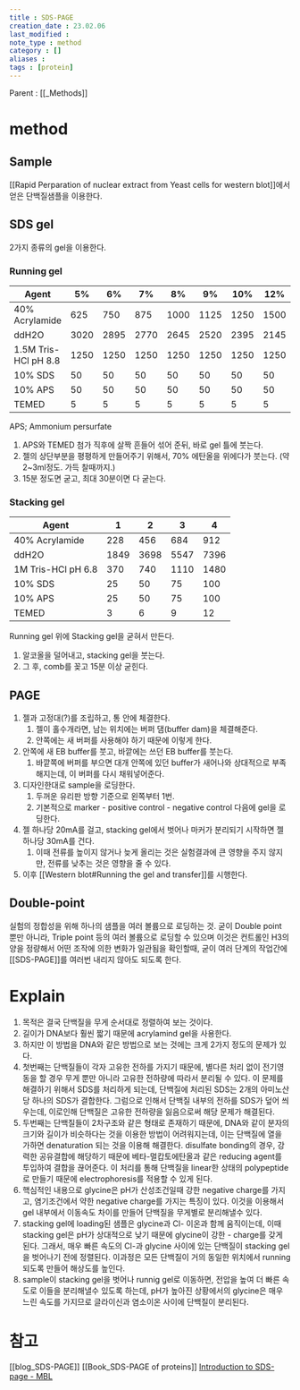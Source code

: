 ```yaml
---
title : SDS-PAGE
creation_date : 23.02.06
last_modified :
note_type : method
category : []
aliases : 
tags : [protein]
---
```


Parent : [[_Methods]]

# method

## Sample
[[Rapid Perparation of nuclear extract from Yeast cells for western blot]]에서 얻은 단백질샘플을 이용한다.

## SDS gel
2가지 종류의 gel을 이용한다.

### Running gel
| Agent                | 5%   | 6%   | 7%   | 8%   | 9%   | 10%  | 12%  | 15%  |
|----------------------|------|------|------|------|------|------|------|------|
| 40% Acrylamide       | 625  | 750  | 875  | 1000 | 1125 | 1250 | 1500 | 1875 |
| ddH2O                | 3020 | 2895 | 2770 | 2645 | 2520 | 2395 | 2145 | 1770 |
| 1.5M Tris-HCl pH 8.8 | 1250 | 1250 | 1250 | 1250 | 1250 | 1250 | 1250 | 1250 |
| 10% SDS              | 50   | 50   | 50   | 50   | 50   | 50   | 50   | 50   |
| 10% APS              | 50   | 50   | 50   | 50   | 50   | 50   | 50   | 50   |
| TEMED                | 5    | 5    | 5    | 5    | 5    | 5    | 5    | 5    |
APS; Ammonium persurfate

1. APS와 TEMED 첨가 직후에 살짝 흔들어 섞어 준뒤, 바로 gel 틀에 붓는다.
2. 젤의 상단부분을 평평하게 만들어주기 위해서, 70% 에탄올을 위에다가 붓는다. (약 2~3ml정도. 가득 찰때까지.)
3. 15분 정도면 굳고, 최대 30분이면 다 굳는다.

### Stacking gel
| Agent              | 1    | 2    | 3    | 4    |
|--------------------|------|------|------|------|
| 40% Acrylamide     | 228  | 456  | 684  | 912  |
| ddH2O              | 1849 | 3698 | 5547 | 7396 |
| 1M Tris-HCl pH 6.8 | 370  | 740  | 1110 | 1480 |
| 10% SDS            | 25   | 50   | 75   | 100  |
| 10% APS            | 25   | 50   | 75   | 100  |
| TEMED              | 3    | 6    | 9    | 12   |
Running gel 위에 Stacking gel을 굳혀서 만든다.

1. 알코올을 덜어내고, stacking gel을 붓는다.
2. 그 후, comb를 꽂고 15분 이상 굳힌다.

## PAGE

1. 젤과 고정대(?)를 조립하고, 통 안에 체결한다.
	1. 젤이 홀수개라면, 남는 위치에는 버퍼 댐(buffer dam)을 체결해준다.
	2. 안쪽에는 새 버퍼를 사용해야 하기 때문에 이렇게 한다.
2. 안쪽에 새 EB buffer를 붓고, 바깥에는 쓰던 EB buffer를 붓는다.
	1. 바깥쪽에 버퍼를 부으면 대개 안쪽에 있던 buffer가 새어나와 상대적으로 부족해지는데, 이 버퍼를 다시 채워넣어준다.
3. 디자인한대로 sample을 로딩한다.
	1. 두꺼운 유리판 방향 기준으로 왼쪽부터 1번.
	2. 기본적으로 marker - positive control - negative control 다음에 gel을 로딩한다.
4. 젤 하나당 20mA를 걸고, stacking gel에서 벗어나 마커가 분리되기 시작하면 젤 하나당 30mA를 건다.
	1. 이때 전류를 높이지 않거나 늦게 올리는 것은 실험결과에 큰 영향을 주지 않지만, 전류를 낮추는 것은 영향을 줄 수 있다.
5. 이후 [[Western blot#Running the gel and transfer]]를 시행한다.

## Double-point

실험의 정합성을 위해 하나의 샘플을 여러 볼륨으로 로딩하는 것.
굳이 Double point 뿐만 아니라, Triple point 등의 여러 볼륨으로 로딩할 수 있으며
이것은 컨트롤인 H3의 양을 정량해서 어떤 조작에 의한 변화가 일관됨을 확인할때, 굳이 여러 단계의 작업간에 [[SDS-PAGE]]를 여러번 내리지 않아도 되도록 한다.

# Explain 

1. 목적은 결국 단백질을 무게 순서대로 정렬하여 보는 것이다.
2. 길이가 DNA보다 훨씬 짧기 때문에 acrylamind gel을 사용한다.
3. 하지만 이 방법을 DNA와 같은 방법으로 보는 것에는 크게 2가지 정도의 문제가 있다.
4. 첫번째는 단백질들이 각자 고유한 전하를 가지기 때문에, 별다른 처리 없이 전기영동을 할 경우 무게 뿐만 아니라 고유한 전하량에 따라서 분리될 수 있다. 이 문제를 해결하기 위해서 SDS를 처리하게 되는데, 단백질에 처리된 SDS는 2개의 아미노산 당 하나의 SDS가 결합한다. 그럼으로 인해서 단백질 내부의 전하를 SDS가 덮어 씌우는데, 이로인해 단백질은 고유한 전하량을 잃음으로써 해당 문제가 해결된다.
5. 두번째는 단백질들이 2차구조와 같은 형태로 존재하기 때문에, DNA와 같이 분자의 크기와 길이가 비슷하다는 것을 이용한 방법이 어려워지는데, 이는 단백질에 열을 가하면 denaturation 되는 것을 이용해 해결한다. disulfate bonding의 경우, 강력한 공유결합에 해당하기 때문에 베타-멀캅토에탄올과 같은 reducing agent를 투입하여 결합을 끊어준다. 이 처리를 통해 단백질을 linear한 상태의 polypeptide로 만들기 때문에 electrophoresis를 적용할 수 있게 된다.
6. 핵심적인 내용으로 glycine은 pH가 산성조건일때 강한 negative charge를 가지고, 염기조건에서 약한 negative charge를 가지는 특징이 있다. 이것을 이용해서 gel 내부에서 이동속도 차이를 만들어 단백질을 무게별로 분리해낼수 있다.
7. stacking gel에 loading된 샘플은 glycine과 Cl- 이온과 함께 움직이는데, 이때 stacking gel은 pH가 상대적으로 낮기 때문에 glycine이 강한 - charge를 갖게 된다. 그래서, 매우 빠른 속도의 Cl-과 glycine 사이에 있는 단백질이 stacking gel을 벗어나기 전에 정렬된다. 이과정은 모든 단백질이 거의 동일한 위치에서 running되도록 만들어 해상도를 높인다.
8. sample이 stacking gel을 벗어나 runnig gel로 이동하면, 전압을 높여 더 빠른 속도로 이들을 분리해낼수 있도록 하는데, pH가 높아진 상황에서의 glycine은 매우 느린 속도를 가지므로 글라이신과 염소이온 사이에 단백질이 분리된다.

# 참고
[[blog_SDS-PAGE]]
[[Book_SDS-PAGE of proteins]]
[Introduction to SDS-page - MBL](https://www.mblintl.com/resources/scientific-resources/fundamentals-for-planning-research/the-principle-and-method-of-sds-polyacrylamide-gel-electrophoresis-sds-page/)